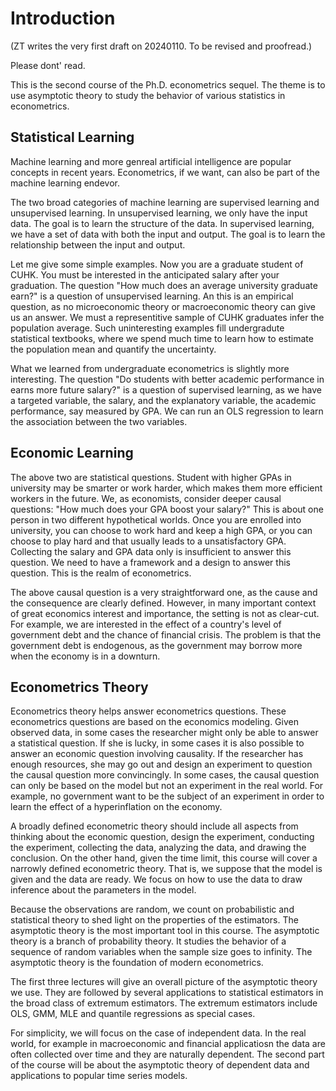 
# Introduction

(ZT writes the very first draft on 20240110. To be revised and proofread.)

Please dont' read.


This is the second course of the Ph.D. econometrics sequel. The theme is to use asymptotic theory to study the behavior of various statistics in econometrics.

## Statistical Learning

Machine learning and more genreal artificial intelligence are popular concepts in recent years. Econometrics, if we want, can also be part of the machine learning endevor.

The two broad categories of machine learning are supervised learning and unsupervised learning. In unsupervised learning, we only have the input data. The goal is to learn the structure of the data. In supervised learning, we have a set of data with both the input and output. The goal is to learn the relationship between the input and output.

Let me give some simple examples. Now you are a graduate student of CUHK. You must be interested in the anticipated salary after your graduation. The question "How much does an average university graduate earn?" is a question of unsupervised learning. An this is an empirical question, as no microeconomic theory or macroeconomic theory can give us an answer. We must a representitive sample of CUHK graduates infer the population average. Such uninteresting examples fill undergradute statistical textbooks, where we spend much time to learn how to estimate the population mean and quantify the uncertainty.

What we learned from undergraduate econometrics is slightly more interesting. The question "Do students with better academic performance in earns more future salary?" is a question of supervised learning,
as we have a targeted variable, the salary, and the explanatory variable, the academic performance, say measured by GPA. We can run an OLS regression to learn the association between the two variables.


## Economic Learning

The above two are statistical questions. Student with higher GPAs in university may be smarter or work harder, which makes them more efficient workers in the future.
We, as economists, consider deeper causal questions: "How much does your GPA boost your salary?" This is about one person in two different hypothetical worlds.
Once you are enrolled into university, you can choose to work hard and keep a high GPA, or you can choose to play hard and that usually leads to a unsatisfactory GPA.
Collecting the salary and GPA data only is insufficient to answer this question. We need to have a framework and a design to answer this question. This is the realm of econometrics.

The above causal question is a very straightforward one, as the cause and the consequence are clearly defined. However, in many important context of great economics interest and importance, the setting is not as clear-cut. For example, we are interested in the effect of a country's level of government debt and the chance of financial crisis. The problem is that the government debt is endogenous, as the government may borrow more when the economy is in a downturn.


## Econometrics Theory

Econometrics theory helps answer econometrics questions. These econometrics questions are based on the economics modeling. Given observed data, in some cases the researcher might only be able to answer a statistical question. If she is lucky, in some cases it is also possible to answer an economic question involving causality. If the researcher has enough resources, she may go out and design an experiment to question the causal question more convincingly. In some cases, the causal question can only be based on the model but not an experiment in the real world. For example, no government want to be the subject of an experiment in order to learn the effect of a hyperinflation on the economy.

A broadly defined econometric theory should include all aspects from thinking about the economic question, design the experiment, conducting the experiment, collecting the data, analyzing the data, and drawing the conclusion. On the other hand, given the time limit, this course will cover a narrowly defined econometric theory. That is, we suppose that the model is given and the data are ready. We focus on how to use the data to draw inference about the parameters in the model.

Because the observations are random, we count on probabilistic and statistical theory to shed light on the properties of the estimators. The asymptotic theory is the most important tool in this course. The asymptotic theory is a branch of probability theory. It studies the behavior of a sequence of random variables when the sample size goes to infinity. The asymptotic theory is the foundation of modern econometrics.

The first three lectures will give an overall picture of the asymptotic theory we use. They are followed by several applications to statistical estimators in the broad class of extremum estimators. The extremum estimators include OLS, GMM, MLE and quantile regressions as special cases. 

For simplicity, we will focus on the case of independent data. In the real world, for example in macroeconomic and financial applicatiosn the data are often collected over time and they are naturally dependent. The second part of the course will be about the asymptotic theory of dependent data and applications to popular time series models.

